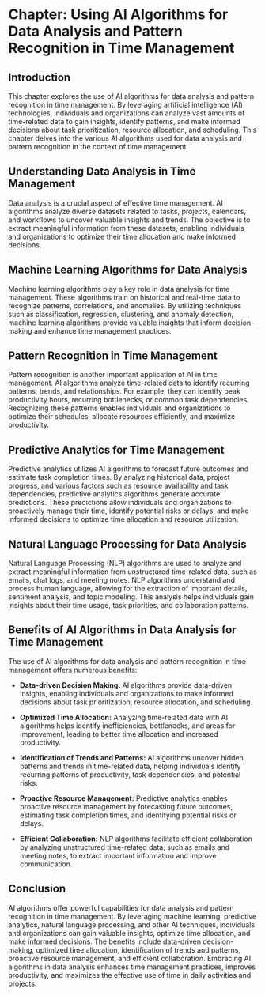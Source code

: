 Chapter: Using AI Algorithms for Data Analysis and Pattern Recognition in Time Management
=========================================================================================

Introduction
------------

This chapter explores the use of AI algorithms for data analysis and pattern recognition in time management. By leveraging artificial intelligence (AI) technologies, individuals and organizations can analyze vast amounts of time-related data to gain insights, identify patterns, and make informed decisions about task prioritization, resource allocation, and scheduling. This chapter delves into the various AI algorithms used for data analysis and pattern recognition in the context of time management.

Understanding Data Analysis in Time Management
----------------------------------------------

Data analysis is a crucial aspect of effective time management. AI algorithms analyze diverse datasets related to tasks, projects, calendars, and workflows to uncover valuable insights and trends. The objective is to extract meaningful information from these datasets, enabling individuals and organizations to optimize their time allocation and make informed decisions.

Machine Learning Algorithms for Data Analysis
---------------------------------------------

Machine learning algorithms play a key role in data analysis for time management. These algorithms train on historical and real-time data to recognize patterns, correlations, and anomalies. By utilizing techniques such as classification, regression, clustering, and anomaly detection, machine learning algorithms provide valuable insights that inform decision-making and enhance time management practices.

Pattern Recognition in Time Management
--------------------------------------

Pattern recognition is another important application of AI in time management. AI algorithms analyze time-related data to identify recurring patterns, trends, and relationships. For example, they can identify peak productivity hours, recurring bottlenecks, or common task dependencies. Recognizing these patterns enables individuals and organizations to optimize their schedules, allocate resources efficiently, and maximize productivity.

Predictive Analytics for Time Management
----------------------------------------

Predictive analytics utilizes AI algorithms to forecast future outcomes and estimate task completion times. By analyzing historical data, project progress, and various factors such as resource availability and task dependencies, predictive analytics algorithms generate accurate predictions. These predictions allow individuals and organizations to proactively manage their time, identify potential risks or delays, and make informed decisions to optimize time allocation and resource utilization.

Natural Language Processing for Data Analysis
---------------------------------------------

Natural Language Processing (NLP) algorithms are used to analyze and extract meaningful information from unstructured time-related data, such as emails, chat logs, and meeting notes. NLP algorithms understand and process human language, allowing for the extraction of important details, sentiment analysis, and topic modeling. This analysis helps individuals gain insights about their time usage, task priorities, and collaboration patterns.

Benefits of AI Algorithms in Data Analysis for Time Management
--------------------------------------------------------------

The use of AI algorithms for data analysis and pattern recognition in time management offers numerous benefits:

* **Data-driven Decision Making:** AI algorithms provide data-driven insights, enabling individuals and organizations to make informed decisions about task prioritization, resource allocation, and scheduling.

* **Optimized Time Allocation:** Analyzing time-related data with AI algorithms helps identify inefficiencies, bottlenecks, and areas for improvement, leading to better time allocation and increased productivity.

* **Identification of Trends and Patterns:** AI algorithms uncover hidden patterns and trends in time-related data, helping individuals identify recurring patterns of productivity, task dependencies, and potential risks.

* **Proactive Resource Management:** Predictive analytics enables proactive resource management by forecasting future outcomes, estimating task completion times, and identifying potential risks or delays.

* **Efficient Collaboration:** NLP algorithms facilitate efficient collaboration by analyzing unstructured time-related data, such as emails and meeting notes, to extract important information and improve communication.

Conclusion
----------

AI algorithms offer powerful capabilities for data analysis and pattern recognition in time management. By leveraging machine learning, predictive analytics, natural language processing, and other AI techniques, individuals and organizations can gain valuable insights, optimize time allocation, and make informed decisions. The benefits include data-driven decision-making, optimized time allocation, identification of trends and patterns, proactive resource management, and efficient collaboration. Embracing AI algorithms in data analysis enhances time management practices, improves productivity, and maximizes the effective use of time in daily activities and projects.
